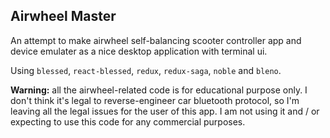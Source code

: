 Airwheel Master
---------------

An attempt to make airwheel self-balancing scooter controller app and device emulater as a nice desktop application with terminal ui.

Using `blessed`, `react-blessed`, `redux`, `redux-saga`, `noble` and `bleno`.

**Warning:** all the airwheel-related code is for educational purpose only. I don't think it's legal to reverse-engineer car bluetooth protocol, so I'm leaving all the legal issues for the user of this app. I am not using it and / or expecting to use this code for any commercial purposes.

